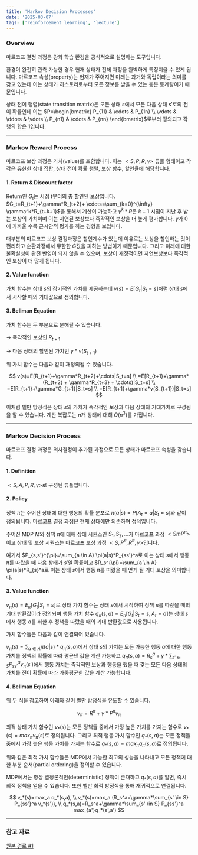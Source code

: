 ```yaml
---
title: 'Markov Decision Processes'
date: '2025-03-07'
tags: ['reinforcement learning', 'lecture']
---
```


### Overview

마르코프 결정 과정은 강화 학습 환경을 공식적으로 설명하는 도구입니다.

환경이 완전히 관측 가능한 경우 현재 상태가 전체 과정을 완벽하게 특징지을 수 있게 됩니다. 마르코프 속성(property)는 현재가 주어지면 미래는 과거와 독립이라는 의미를 갖고 있는데 이는 상태가 히스토리로부터 모든 정보를 받을 수 있는 충분 통계량이기 때문입니다.

상태 전이 행렬(state transition matrix)은 모든 상태 $s$에서 모든 다음 상태 $s'$로의 전이 확률인데 이는 $P=\begin{bmatrix} P_{11} & \cdots & P_{1n} \\ \vdots & \ddots & \vdots \\ P_{n1} & \cdots & P_{nn} \end{bmatrix}$로부터 정의되고 각 행의 합은 1입니다.

---

### Markov Reward Process

마르코프 보상 과정은 가치(value)를 포함합니다. 이는 $<S, P, R, \gamma>$ 튜플 형태이고 각각은 유한한 상태 집합, 상태 전이 확률 행렬, 보상 함수, 할인율에 해당합니다.

#### 1. Return & Discount factor

Return인 $G_t$는 시점 $t$부터의 총 할인된 보상입니다. $G_t=R_{t+1}+\gamma*R_{t+2}+ \cdots=\sum_{k=0}^{\infty} \gamma^k*R_{t+k+1}$을 통해서 계산이 가능하고 $\gamma^k*R$은 $k+1$ 시점이 지난 후 받는 보상의 가치이며 이는 지연된 보상보다 즉각적인 보상을 더 높게 평가합니다. $\gamma$가 0에 가까울 수록 근시안적 평가를 하는 경향을 보입니다.

대부분의 마르코프 보상 결정과정은 할인계수가 있는데 이유로는 보상을 할인하는 것이 편리하고 순환과정에서 무한한 $G$값을 피하는 방법이기 때문입니다. 그리고 미래에 대한 불확실성이 완전 반영이 되지 않을 수 있으며, 보상이 재정적이면 지연보상보다 즉각적인 보상이 더 많게 됩니다.

#### 2. Value function

가치 함수는 상태 $s$의 장기적인 가치를 제공하는데 $v(s)=E[G_t|S_t=s]$처럼 상태 $s$에서 시작할 때의 기대값으로 정의합니다.

#### 3. Bellman Equation

가치 함수는 두 부분으로 분해될 수 있습니다.

$\rightarrow$ 즉각적인 보상인 $R_{t+1}$

$\rightarrow$ 다음 상태의 할인된 가치인 $\gamma*v(S_{t+1})$

위 가치 함수는 다음과 같이 재정의될 수 있습니다.

$$
v(s)=E[R_{t+1}+\gamma*R_{t+2}+\cdots|S_t=s] \\
=E[R_{t+1}+\gamma*(R_{t+2} + \gamma*R_{t+3} + \cdots)|S_t=s] \\
=E[R_{t+1}+\gamma*G_{t+1}|S_t=s] \\
=E[R_{t+1}+\gamma*v(S_{t+1})|S_t=s]
$$

이처럼 벨만 방정식은 상태 $s$의 가치가 즉각적인 보상과 다음 상태의 기대가치로 구성됨을 알 수 있습니다. 계산 복잡도는 $n$개 상태에 대해 $O(n^3)$를 가집니다.

---

### Markov Decision Process

마르코프 결정 과정은 의사결정이 추가된 과정으로 모든 상태가 마르코프 속성을 갖습니다.

#### 1. Definition

$<S, A, P, R, \gamma>$로 구성된 튜플입니다.

#### 2. Policy

정책 $\pi$는 주어진 상태에 대한 행동의 확률 분포로 $\pi(a|s)=P[A_t=a|S_t=s]$와 같이 정의됩니다. 마르코프 결정 과정은 현재 상태에만 의존하며 정적입니다.

주어진 MDP $M$와 정책 $\pi$에 대해 상태 시퀀스인 $S_1, S_2, \dots$가 마르코프 과정 $<Sm P^{\pi}>$이고 상태 및 보상 시퀀스는 마르코프 보상 과정 $<S,P^{\pi}, R^{\pi}, \gamma>$입니다.

여기서 $P_{s,s'}^{\pi}=\sum_{a \in A} \pi(a|s)*P_{ss'}^a로 이는 상태 $s$에서 행동 $\pi$를 따랐을 때 다음 상태가 $s'$일 확률이고 $R_s^{\pi}=\sum_{a \in A} \pi(a|s)*R_{s}^a로 이는 상태 $s$에서 행동 $\pi$를 따랐을 때 얻게 될 기대 보상을 의미합니다.

#### 3. Value function

$v_{\pi}(s)=E_{\pi}[G_t|S_t=s]$로 상태 가치 함수는 상태 $s$에서 시작하여 정책 $\pi$를 따랐을 때의 기대 반환값이라 정의되며 행동 가치 함수 $q_{\pi}(s,a)=E_{\pi}[G_t|S_t=s, A_t=a]$는 상태 $s$에서 행동 $a$를 취한 후 정책을 따랐을 때의 기대 반환값으로 사용됩니다.

가치 함수들은 다음과 같이 연결되어 있습니다.

$v_{\pi}(s)=\sum_{a \in A} \pi(a|s)*q_{\pi}(s,a)$에서 상태 $s$의 가치는 모든 가능한 행동 $a$에 대한 행동 가치를 정책의 확률에 따라 평균낸 값을 계산 가능하고 $q_{\pi}(s,a)=R_s^a + \gamma*\sum_{s' \in S} P_{ss'}^a v_{\pi}(s')$에서 행동 가치는 즉각적인 보상과 행동을 했을 때 갖는 모든 다음 상태의 가치를 전이 확률에 따라 가중평균한 값을 계산 가능합니다.

#### 4. Bellman Equation

위 두 식을 참고하여 아래와 같이 벨만 방정식을 유도할 수 있습니다.

$$
v_{\pi}=R^{\pi}+\gamma*P^{\pi}v_{\pi}
$$

최적 상태 가치 함수인 $v_*(s)$는 모든 정책들 중에서 가장 높은 가치를 가지는 함수로 $v_*(s)=max_{\pi}v_{\pi}(s)$로 정의됩니다. 그리고 최적 행동 가치 함수인 $q_*(s,a)$는 모든 정책들 중에서 가장 높은 행동 가치를 가지는 함수로 $q_*(s,a)=max_{\pi}q_{\pi}(s,a)$로 정의됩니다.

위와 같은 최적 가치 함수들은 MDP에서 가능한 최고의 성능을 나타내고 모든 정책에 대한 부분 순서(partial ordering)을 정의할 수 있습니다.

MDP에서는 항상 결정론적인(deterministic) 정책이 존재하고 $q_*(s, a)$를 알면, 즉시 최적 정책을 얻을 수 있습니다. 또한 벨만 최적 방정식을 통해 재귀적으로 연결됩니다.

$$
v_*(s)=max_a q_*(s,a), \\
v_*(s)=max_a (R_s^a+\gamma*\sum_{s' \in S} P_{ss'}^a v_*(s')), \\
q_*(s,a)=R_s^a+\gamma*\sum_{s' \in S} P_{ss'}^a max_{a'}q_*(s',a')
$$

---

### 참고 자료

[원본 경로 #1](https://davidstarsilver.wordpress.com/wp-content/uploads/2025/04/lecture-2-mdp.pdf)



